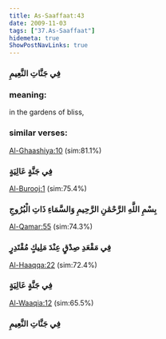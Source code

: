 ```yaml
---
title: As-Saaffaat:43
date: 2009-11-03
tags: ["37.As-Saaffaat"]
hidemeta: true 
ShowPostNavLinks: true 
---
```

### فِي جَنَّاتِ النَّعِيمِ
### meaning: 
in the gardens of bliss,
### similar verses: 

[Al-Ghaashiya:10](/88/10) (sim:81.1%)

### فِي جَنَّةٍ عَالِيَةٍ

[Al-Burooj:1](/85/1) (sim:75.4%)

### بِسْمِ اللَّهِ الرَّحْمَٰنِ الرَّحِيمِ وَالسَّمَاءِ ذَاتِ الْبُرُوجِ

[Al-Qamar:55](/54/55) (sim:74.3%)

### فِي مَقْعَدِ صِدْقٍ عِنْدَ مَلِيكٍ مُقْتَدِرٍ

[Al-Haaqqa:22](/69/22) (sim:72.4%)

### فِي جَنَّةٍ عَالِيَةٍ

[Al-Waaqia:12](/56/12) (sim:65.5%)

### فِي جَنَّاتِ النَّعِيمِ
